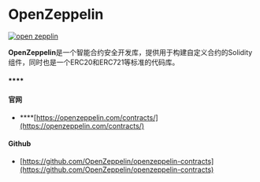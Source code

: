 # OpenZeppelin

[![open zepplin](https://ethereum.consensys.net/hs-fs/hubfs/open%20zepplin.png?width=400&name=open%20zepplin.png)](http://bit.ly/zeppelin-portal)

**OpenZeppelin**是一个智能合约安全开发库，提供用于构建自定义合约的Solidity组件，同时也是一个ERC20和ERC721等标准的代码库。

#### \*\*\*\*

#### **官网**

* \*\*\*\*[https://openzeppelin.com/contracts/](https://openzeppelin.com/contracts/)



#### **Github**

* [https://github.com/OpenZeppelin/openzeppelin-contracts](https://github.com/OpenZeppelin/openzeppelin-contracts)


